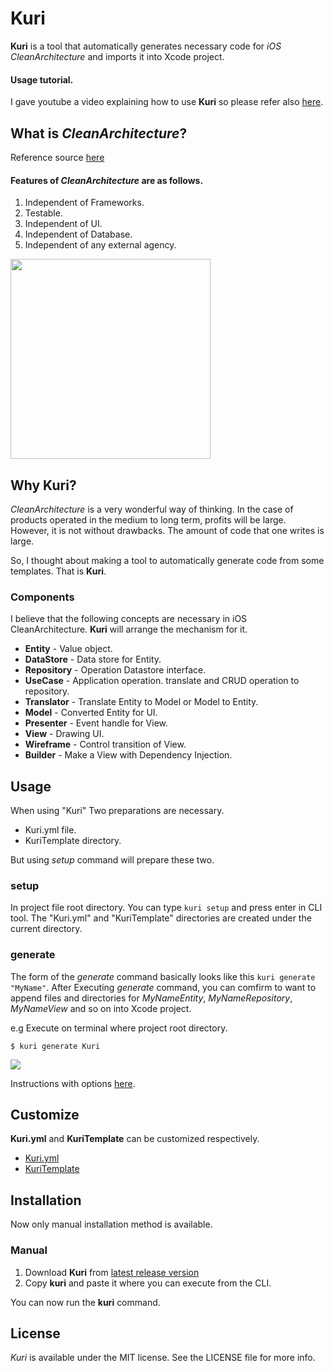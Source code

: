 # Kuri

**Kuri** is a tool that automatically generates necessary code for _iOS CleanArchitecture_ and imports it into Xcode project.

#### Usage tutorial.
I gave youtube a video explaining how to use **Kuri** so please refer also [here](https://www.youtube.com/watch?v=Ae9ETnSgENY&feature=youtu.be).

## What is *CleanArchitecture*?
Reference source [here](https://8thlight.com/blog/uncle-bob/2012/08/13/the-clean-architecture.html)

#### Features of *CleanArchitecture* are as follows.
1. Independent of Frameworks.
2. Testable.
3. Independent of UI.
4. Independent of Database.
5. Independent of any external agency.

<img width="320px" src="https://cloud.githubusercontent.com/assets/10897361/21470324/24bf3102-cac7-11e6-8d70-1a6e8623407b.jpeg"/>

## Why Kuri?
*CleanArchitecture* is a very wonderful way of thinking.
In the case of products operated in the medium to long term, profits will be large.
However, it is not without drawbacks.
The amount of code that one writes is large.

So, I thought about making a tool to automatically generate code from some templates. That is **Kuri**.

### Components
I believe that the following concepts are necessary in iOS CleanArchitecture.
**Kuri** will arrange the mechanism for it.
- **Entity** -  Value object.
- **DataStore** -  Data store for Entity.
- **Repository** -  Operation Datastore interface.
- **UseCase** -  Application operation. translate and CRUD operation to repository.
- **Translator** -  Translate Entity to Model or Model to Entity.
- **Model** - Converted Entity for UI.
- **Presenter** -  Event handle for View.
- **View** -  Drawing UI.
- **Wireframe** -  Control transition of View.
- **Builder** -  Make a View with Dependency Injection.

## Usage
When using "Kuri" Two preparations are necessary.
- Kuri.yml file.
- KuriTemplate directory.

But using *setup* command will prepare these two.

### setup
In project file root directory.
You can type `kuri setup` and press enter in CLI tool.
The "Kuri.yml" and "KuriTemplate" directories are created under the current directory.

### generate
The form of the *generate* command basically looks like this
`kuri generate "MyName"`.
After Executing *generate* command, you can comfirm to want to append files and directories for *MyNameEntity*, *MyNameRepository*, *MyNameView* and so on into Xcode project.

e.g
Execute on terminal where project root directory.
```
$ kuri generate Kuri
```
![](https://cloud.githubusercontent.com/assets/10897361/21471548/01c91b3a-cafa-11e6-8f33-58c2c8b3c68e.png)

Instructions with options [here](./Documents/generate.md).

## Customize
**Kuri.yml** and **KuriTemplate** can be customized respectively.

- [Kuri.yml](./Documents/yaml.md)
- [KuriTemplate](./Documents/template.md)


## Installation
Now only manual installation method is available.
### Manual
1. Download **Kuri** from [latest release version](https://github.com/bannzai/Kuri/releases)
2. Copy **kuri** and paste it where you can execute from the CLI.

You can now run the **kuri** command.

## License
*Kuri* is available under the MIT license. See the LICENSE file for more info.
